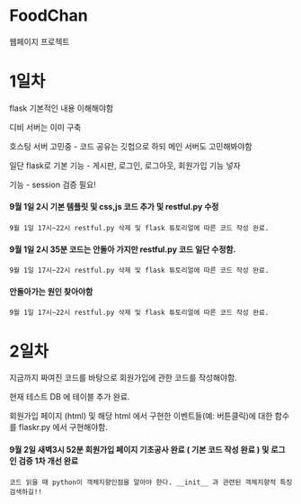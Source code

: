 # FoodChan
웹페이지 프로젝트

# 1일차
flask 기본적인 내용 이해해야함

디비 서버는 이미 구축

호스팅 서버 고민중 - 코드 공유는 깃헙으로 하되 메인 서버도 고민해봐야함

일단 flask로 기본 기능 - 게시판, 로그인, 로그아웃, 회원가입 기능 넣자

기능 - session 검증 필요!

#### 9월 1일 2시 기본 템플릿 및 css,js 코드 추가 및 restful.py 수정
	9월 1일 17시~22시 restful.py 삭제 및 flask 튜토리얼에 따른 코드 작성 완료.
#### 9월 1일 2시 35분 코드는 안돌아 가지만 restful.py 코드 일단 수정함.
	9월 1일 17시~22시 restful.py 삭제 및 flask 튜토리얼에 따른 코드 작성 완료.
####                  안돌아가는 원인 찾아야함
	9월 1일 17시~22시 restful.py 삭제 및 flask 튜토리얼에 따른 코드 작성 완료.


# 2일차
지금까지 짜여진 코드를 바탕으로 회원가입에 관한 코드를 작성해야함.
	
현재 테스트 DB 에 테이블 추가 완료.

회원가입 페이지 (html) 및 해당 html 에서 구현한 이벤트들(예: 버튼클릭)에 대한 함수를 flaskr.py 에서 구현해야함.

#### 9월 2일 새벽3시 52분 회원가입 페이지 기초공사 완료 ( 기본 코드 작성 완료 ) 및 로그인 검증 1차 개선 완료
	코드 읽을 때 python이 객체지향인점을 알아야 한다. __init__ 과 관련된 객체지향적 특징 검색하길!!
	

